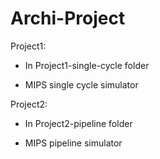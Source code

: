 Archi-Project
==============

Project1:

* In Project1-single-cycle folder

* MIPS single cycle simulator

Project2:

* In Project2-pipeline folder

* MIPS pipeline simulator
